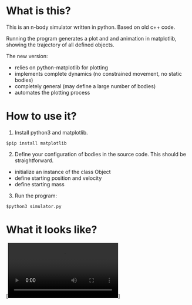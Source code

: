 # What is this?

This is an n-body simulator written in python. Based on old c++ code.

Running the program generates a plot and and animation in matplotlib, showing the trajectory of all defined objects.

The new version:
 - relies on python-matplotlib for plotting
 - implements complete dynamics (no constrained movement, no static bodies)
 - completely general (may define a large number of bodies)
 - automates the plotting process

# How to use it?

1. Install python3 and matplotlib.

`$pip install matplotlib`

2. Define your configuration of bodies in the source code. This should be straightforward.
 - initialize an instance of the class Object
 - define starting position and velocity
 - define starting mass

3. Run the program:

`$python3 simulator.py`

# What it looks like?

[![Text](demo/python_demo.mp4)]